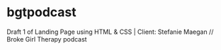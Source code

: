 # bgtpodcast
Draft 1 of Landing Page using HTML &amp; CSS | Client: Stefanie Maegan // Broke Girl Therapy podcast 

